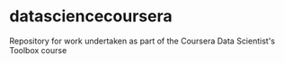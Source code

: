 # datasciencecoursera
Repository for work undertaken as part of the Coursera Data Scientist's Toolbox course
